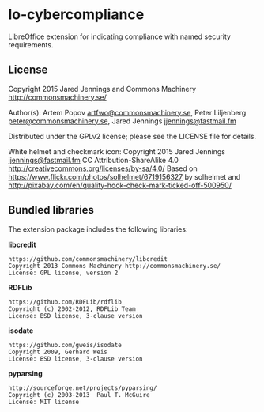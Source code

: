 lo-cybercompliance
==================

LibreOffice extension for indicating compliance with named security requirements.

License
-------

Copyright 2015 Jared Jennings and Commons Machinery
               <http://commonsmachinery.se/>

Author(s): Artem Popov <artfwo@commonsmachinery.se>,
           Peter Liljenberg <peter@commonsmachinery.se>,
	   Jared Jennings <jjennings@fastmail.fm>

Distributed under the GPLv2 license; please see the LICENSE file for
details.


White helmet and checkmark icon:
Copyright 2015 Jared Jennings <jjennings@fastmail.fm>
CC Attribution-ShareAlike 4.0 <http://creativecommons.org/licenses/by-sa/4.0/>
Based on <https://www.flickr.com/photos/solhelmet/6719156327> by solhelmet
and <http://pixabay.com/en/quality-hook-check-mark-ticked-off-500950/>



Bundled libraries
-----------------

The extension package includes the following libraries:

**libcredit**

    https://github.com/commonsmachinery/libcredit
    Copyright 2013 Commons Machinery http://commonsmachinery.se/
    License: GPL license, version 2

**RDFLib**

    https://github.com/RDFLib/rdflib
    Copyright (c) 2002-2012, RDFLib Team
    License: BSD license, 3-clause version

**isodate**

    https://github.com/gweis/isodate
    Copyright 2009, Gerhard Weis
    License: BSD license, 3-clause version

**pyparsing**

    http://sourceforge.net/projects/pyparsing/
    Copyright (c) 2003-2013  Paul T. McGuire
    License: MIT license
